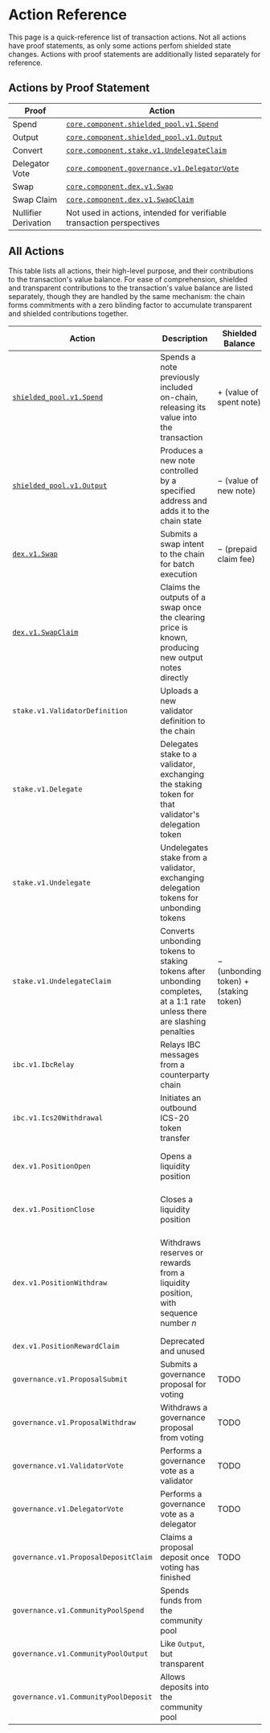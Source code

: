 # Action Reference

This page is a quick-reference list of transaction actions. Not all actions have proof statements, as only some actions perfom shielded state changes. Actions with proof statements are additionally listed separately for reference.

## Actions by Proof Statement

| Proof | Action |
| ----- | ------ |
| Spend | [`core.component.shielded_pool.v1.Spend`](../shielded_pool/action/spend.md) |
| Output | [`core.component.shielded_pool.v1.Output`](../shielded_pool/action/output.md) |
| Convert | [`core.component.stake.v1.UndelegateClaim`](../stake/action/undelegate_claim.md) |
| Delegator Vote | [`core.component.governance.v1.DelegatorVote`](../governance/action/delegator_vote.md) |
| Swap | [`core.component.dex.v1.Swap`](../dex/action/swap.md) |
| Swap Claim | [`core.component.dex.v1.SwapClaim`](../dex/action/swap_claim.md) |
| Nullifier Derivation | Not used in actions, intended for verifiable transaction perspectives |

## All Actions

This table lists all actions, their high-level purpose, and their contributions
to the transaction's value balance. For ease of comprehension, shielded and
transparent contributions to the transaction's value balance are listed
separately, though they are handled by the same mechanism: the chain forms
commitments with a zero blinding factor to accumulate transparent and shielded
contributions together.

| Action | Description | Shielded Balance | Transparent Balance |
| ------ | ----------- | ------------- | -- |
| [`shielded_pool.v1.Spend`](../shielded_pool/action/spend.md) | Spends a note previously included on-chain, releasing its value into the transaction | $+$ (value of spent note) | |
| [`shielded_pool.v1.Output`](../shielded_pool/action/output.md) | Produces a new note controlled by a specified address and adds it to the chain state | $-$ (value of new note) | |
| [`dex.v1.Swap`](../dex/action/swap.md) | Submits a swap intent to the chain for batch execution | $-$ (prepaid claim fee) | $-$ (swap inputs) 
| [`dex.v1.SwapClaim`](../dex/action/swap_claim.md) | Claims the outputs of a swap once the clearing price is known, producing new output notes directly | | $+$ (prepaid claim fee) |
| `stake.v1.ValidatorDefinition` | Uploads a new validator definition to the chain | | |
| `stake.v1.Delegate` | Delegates stake to a validator, exchanging the staking token for that validator's delegation token | | $-$ (staking token) $+$ (delegation token)
| `stake.v1.Undelegate` | Undelegates stake from a validator, exchanging delegation tokens for unbonding tokens | | $-$ (delegation token) $+$ (unbonding token) |
| `stake.v1.UndelegateClaim` | Converts unbonding tokens to staking tokens after unbonding completes, at a 1:1 rate unless there are slashing penalties | $-$ (unbonding token) $+$ (staking token) |
| `ibc.v1.IbcRelay` | Relays IBC messages from a counterparty chain | | |
| `ibc.v1.Ics20Withdrawal` | Initiates an outbound ICS-20 token transfer | | $-$ (transfer amount) |
| `dex.v1.PositionOpen` | Opens a liquidity position | | $-$ (initial reserves) $+$ (opened LPNFT) |
| `dex.v1.PositionClose` | Closes a liquidity position | | $-$ (opened LPNFT) $+$ (closed LPNFT) |
| `dex.v1.PositionWithdraw` | Withdraws reserves or rewards from a liquidity position, with sequence number $n$ | | $-$ (withdrawn seq $n-1$ LPNFT) $+$ (withdrawn seq $n$ LPNFT) $+$ (current position reserves) |
| `dex.v1.PositionRewardClaim` | Deprecated and unused | | |
| `governance.v1.ProposalSubmit` | Submits a governance proposal for voting | TODO | TODO |
| `governance.v1.ProposalWithdraw` | Withdraws a governance proposal from voting | TODO | TODO |
| `governance.v1.ValidatorVote` | Performs a governance vote as a validator | TODO | TODO |
| `governance.v1.DelegatorVote` | Performs a governance vote as a delegator | TODO | TODO |
| `governance.v1.ProposalDepositClaim` | Claims a proposal deposit once voting has finished | TODO | TODO |
| `governance.v1.CommunityPoolSpend` | Spends funds from the community pool | | $+$ (spent value) |
| `governance.v1.CommunityPoolOutput` | Like `Output`, but transparent | | $-$ (value of new note)
| `governance.v1.CommunityPoolDeposit` | Allows deposits into the community pool | | $-$ (value of deposit) |